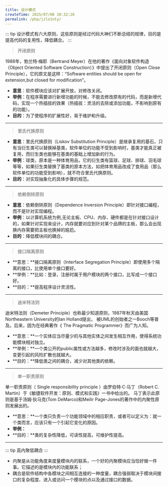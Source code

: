 ```yaml
---
title: 设计模式
createTime: 2025/07/08 10:32:26
permalink: /php/jzlo1nty/
---
```

::: tip 设计模式有六大原则，这些原则是经过代码大神们不断总结的规律，目的是提高代码的复用性，降低耦合。
::: 
> 开闭原则

1988年，勃兰特·梅耶（Bertrand Meyer）在他的著作《面向对象软件构造（Object Oriented Software Construction）》中提出了开闭原则（Open Close Principle），它的原文是这样：“Software entities should be open for extension,but closed for modification”。


* **意思**：软件模块应该对扩展开放，对修改关闭。
* **举例**：在程序需要进行新增功能的时候，不能去修改原有的代码，而是新增代码，实现一个热插拔的效果（热插拔：灵活的去除或添加功能，不影响到原有的功能）。
* **目的**：为了使程序的扩展性好，易于维护和升级。
---

> 里氏代换原则
* **意思**：里氏代换原则（Liskov Substitution Principle）是继承复用的基石，只有当衍生类可以替换掉基类，软件单位的功能不受到影响时，基类才能真正被复用，而衍生类也能够在基类的基础上增加新的行为。
* **举例**：球类，原本是一种体育用品，它的衍生类有篮球、足球、排球、羽毛球等等，如果衍生类替换了基类的原本方法，如把体育用品改成了食用品（那么软件单位的功能受到影响），就不符合里氏代换原则。
* **目的**：对实现抽象化的具体步骤的规范。
---

> 依赖倒转原则
* **意思**：依赖倒转原则（Dependence Inversion Principle）即针对接口编程，而不是针对实现编程。
* **举例**：以计算机系统为例,无论主板、CPU、内存、硬件都是在针对接口设计的，如果针对实现来设计，内存就要对应到针对某个品牌的主板，那么会出现换内存需要把主板也换掉的尴尬。
* **目的**：降低模块间的耦合。
---

> 接口隔离原则
* **意思：**接口隔离原则（Interface Segregation Principle）即使用多个隔离的接口，比使用单个接口要好。
* **举例：**比如：登录，注册时属于用户模块的两个接口，比写成一个接口好。
* **目的：**提高程序设计灵活性。
---

> 迪米特法则

迪米特法则（Demeter Principle）也称最少知道原则，1987年秋天由美国Northeastern University的Ian Holland提出，
被UML的创始者之一Booch等普及。后来，因为在经典著作《 The Pragmatic Programmer》而广为人知。

* **意思：**一个实体应当尽量少的与其他实体之间发生相互作用，使得系统功能模块相对独立。
* **举例：**一个类公开的public属性或方法越多，修改时涉及的面也就越大，变更引起的风险扩散也就越大。
* **目的：**降低类之间的耦合，减少对其他类的依赖。
---

> 单一职责原则

单一职责原则（ Single responsibility principle ）由罗伯特·C·马丁（Robert C. Martin）于《敏捷软件开发：原则、模式和实践》一书中给出的。
马丁表示此原则是基于汤姆·狄马克(Tom DeMarco)和Meilir Page-Jones的著作中的内聚性原则发展出的。

* **意思：**一个类只负责一个功能领域中的相应职责，或者可以定义为：就一个类而言，应该只有一个引起它变化的原因。
* **举例：**
* **目的：**类的复杂性降低，可读性提高，可维护性提高。
---


::: tip 高内聚低耦合
::: 

* 内聚是从功能角度来度量模块内的联系，一个好的内聚模块应当恰好做一件事。它描述的是模块内的功能联系；
* 耦合是软件结构中各模块之间相互连接的一种度量，耦合强弱取决于模块间接口的复杂程度、进入或访问一个模块的点以及通过接口的数据。
